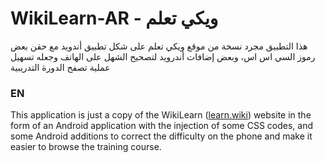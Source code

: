 # WikiLearn-AR - ويكي تعلم

هذا التطبيق مجرد نسخة من موقع ويكي تعلم على شكل تطبيق أندويد مع حقن بعض رموز السي اس اس، وبعض إضافات أندرويد لتصحيح الشهل على الهاتف وجعله تسهيل عملية تصفح الدورة التدريبية

### EN
This application is just a copy of the WikiLearn ([learn.wiki](https://learn.wiki/)) website in the form of an Android application with the injection of some CSS codes, and some Android additions to correct the difficulty on the phone and make it easier to browse the training course.

